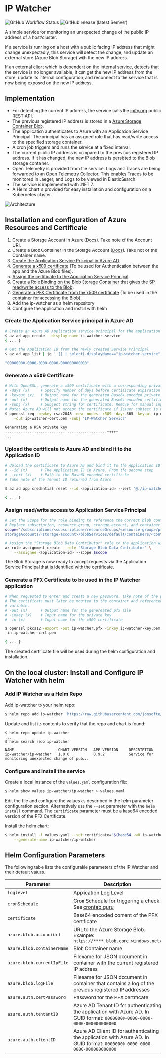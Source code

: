 # IP Watcher

![GitHub Workflow Status](https://img.shields.io/github/actions/workflow/status/jonsofte/ip-watcher/release.yml)
![GitHub release (latest SemVer)](https://img.shields.io/github/v/release/jonsofte/ip-watcher)

A simple service for monitoring an unexpected change of the public IP address of a host/cluster.

If a service is running on a host with a public facing IP address that might change unexpectedly, this service will detect the change, and update an external store (Azure Blob Storage) with the new IP address. 

If an external client which is dependent on the internal service, detects that the service is no longer available, it can get the new IP address from the store, update its internal configuration, and reconnect to the service that is now being exposed on the new IP address.

## Implementation

* For detecting the current IP address, the service calls the [ipify.org](https://www.ipify.org/) public REST API.
* The previous registered IP address is stored in a [Azure Storage Container Blob](https://azure.microsoft.com/en-us/products/storage/blobs). 
* The application authenticates to Azure with an Application Service Principal. The principal has an assigned role that has read/write access to the specified storage container.
* A cron job triggers and runs the service at a fixed interval.
* The current public IP address is compared to the previous registered IP address. If it has changed, the new IP address is persisted to the Blob storage container.
* Open Telemetry is provided from the service. Logs and Traces are being forwarded to an [Open Telemetry Collector](https://opentelemetry.io/docs/collector/). This enables Traces to be monitored in Jaeger, and Logs to be viewed in ElasticSearch.
* The service is implemented with .NET 7.
* A Helm chart is provided for easy installation and configuration on a Kubernetes cluster.

![Architecture](https://user-images.githubusercontent.com/24587666/225579998-6ebf0bd8-d5f9-46d1-9e34-96bf5cfe007a.png)

## Installation and configuration of Azure Resources and Certificate

1. Create a Storage Account in Azure ([Docs](https://learn.microsoft.com/en-us/azure/storage/common/storage-account-create?tabs=azure-cli)). Take note of the Account URI.
2. Create a Blob Container in the Storage Account ([Docs](https://learn.microsoft.com/en-us/azure/storage/blobs/blob-containers-cli#create-a-container)). Take not of the Container name.
3. [Create the Application Service Principal in Azure AD](#create-the-application-service-principal-in-azure-ad).
4. [Generate a x509 certificate](#generate-a-x509-certificate) (To be used for Authentication between the app and the Azure Blob files).
5. [Assign the certificate to the Application Service Principal](#upload-the-certificate-to-azure-ad-and-bind-it-to-the-application-id).
6. [Create a Role Binding on the Blob Storage Container that gives the SP read/write access to the Blob](#assign-readwrite-access-to-application-service-principal).
7. [Generate a PFX Certificate from the x509 certificate](#generate-a-pfx-certificate-to-be-used-in-the-service) (To be used in the container for accessing the Blob).
6. Add the ip-watcher as a helm repository
7. Configure the application and install with helm

### Create the Application Service principal in Azure AD

``` sh
# Create an Azure AD Application service principal for the application
$ az ad app create --display-name ip-watcher-service
{ ... }

# Get the Application ID from the newly created Service Principal
$ az ad app list | jq '.[] | select(.displayName=="ip-watcher-service").appId'

"00000000-0000-0000-0000-000000000000"

```

### Generate a x509 Certificate

``` sh
# With OpenSSL, generate a x509 certificate with a corresponding private key
# -days (x)     # Specify number of days before certificate expiration
# -keyout (x)   # Output name for the generated Base64 encoded private key
# -out (x)      # Output name for the generated Base64 encoded certificate
# -subj (x)     # Subject string for certificate. Remove for manual input
# Note: Azure AD will not accept the certificate if Issuer subject is not set correctly
$ openssl req -newkey rsa:2048 -new -nodes -x509 -days 365 -keyout ip-watcher-key.pem \
    -out ip-watcher-cert.pem -subj "IP-Watcher Service"

Generating a RSA private key
..............................................+++++
...
```

### Upload the certificate to Azure AD and bind it to the Application ID

``` sh
# Upload the certificate to Azure AD and bind it to the Application ID
# --id (x)      # The Application ID in Azure. From the second step
# --cert (x)    # Path to the Base64 encoded certificate
# Take note of the Tenant ID returned from Azure

$ az ad app credential reset --id <application-id> --cert '@./ip-watcher-cert.pem' --append

{ ... }
```

### Assign read/write access to Application Service Principal

``` sh
# Set the Scope for the role binding to reference the correct blob container.
# Replace subscription, resource-group, storage-account, and container
scope="/subscriptions/<subscription>/resourceGroups/<resource-group>/providers/Microsoft.Storage/
storageAccounts/<storage-account>/blobServices/default/containers/<container>"

# Assign the "Storage Blob Data Contributor" role to the application with the created scope
az role assignment create --role "Storage Blob Data Contributor" \
    --assignee <application-id> --scope $scope
```

The Blob Storage is now ready to accept requests via the Application Service Principal that is identified with the certificate.

### Generate a PFX Certificate to be used in the IP Watcher application

``` sh
# When requested to enter and create a new password, take note of the password that is created. 
# The certificate must later be mounted to the container and referenced as an environment 
# variable. 
# -out (x)      # Output name for the genereated pfx file
# -inkey (x)    # Input name for the private key
# -in (x)       # Input name for the x509 certificate

$ openssl pkcs12 -export -out ip-watcher.pfx -inkey ip-watcher-key.pem \
-in ip-watcher-cert.pem

{ ... }
```

The created certificate file will be used during the helm configuration and installation.

## On the local cluster: Install and Configure IP Watcher with helm

### Add IP Watcher as a Helm Repo

Add ip-watcher to your helm repo: 
``` bash
$ helm repo add ip-watcher 'https://raw.githubusercontent.com/jonsofte/ip-watcher/master/helm/charts'
```

Update and list its contents to verify that the repo and chart is found:
``` text
$ helm repo update ip-watcher
...
$ helm search repo ip-watcher

NAME                    CHART VERSION   APP VERSION     DESCRIPTION
ip-watcher/ip-watcher   1.0.0           0.9.2           Service for monitoring unexpected change of pub...
```

### Configure and install the service

Create a local instance of the `values.yaml` configuration file:

``` bash
$ helm show values ip-watcher/ip-watcher > values.yaml
```

Edit the file and configure the values as described in the helm parameter configuration section. Alternatively use the `--set`  parameter with the `helm install` command. The `certificate` parameter must be a base64 encoded version of the PFX Certificate. 

Install the helm chart:

``` bash
$ helm install -f values.yaml --set certificate="$(base64 -w0 ip-watcher.pfx)" \
    --generate-name ip-watcher/ip-watcher
```

## Helm Configuration Parameters

The following table lists the configurable parameters of the IP Watcher and their default values.

| Parameter                           | Description                                                   | Default                                                  |
|-------------------------------------|---------------------------------------------------------------|----------------------------------------------------------|
| `loglevel`                          | Application Log Level                                         | `Information`                                            |
| `cronSchedule`                      | Cron Schedule for triggering a check. See [crontab guru](https://crontab.guru/)  | `0 0 * * *` (At Midnight)  |
| `certificate`                       | Base64 encoded content of the PFX certificate | `nil` **(Must be provided)** |
| `azure.blob.accountUri`             | URL to the Azure Storage Blob. Example: `https://****.blob.core.windows.net/` | `nil` **(Must be provided)**|
| `azure.blob.containerName`          | Blob Container name | `nil` **(Must be provided)**|
| `azure.blob.currentIpFile`          | Filename for JSON document in container with the current registered IP address | `ip_watcher_current_ip.json` |
| `azure.blob.logFile`                | Filename for JSON document in container that contains a log of the previous registered IP addresses | `ip_watcher_change_log.json` |
| `azure.auth.certPassword` | Password for the PFX certificate | `nil` **(Must be provided)** |
| `azure.auth.tentantID` | Azure AD Tenant ID for authenticating the application with Azure AD. In GUID format: `00000000-0000-0000-0000-000000000000`  | `nil` **(Must be provided)**|
| `azure.auth.clientID` | Azure AD Client ID for authenticating the application with Azure AD. In GUID format: `00000000-0000-0000-0000-000000000000` | `nil` **(Must be provided)**|

